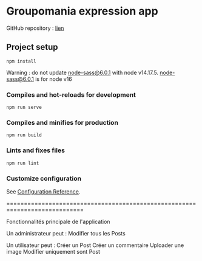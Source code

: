 # Groupomania expression app

GitHub repository : [lien](https://github.com/jeanmarcj/JeanMarcJuif_7_09022021_frontend.git)


## Project setup
```
npm install
```

Warning : do not update node-sass@6.0.1 with node v14.17.5.
node-sass@6.0.1 is for node v16


### Compiles and hot-reloads for development
```
npm run serve
```

### Compiles and minifies for production
```
npm run build
```

### Lints and fixes files
```
npm run lint
```

### Customize configuration
See [Configuration Reference](https://cli.vuejs.org/config/).



============================================================================

Fonctionnalités principale de l'application

Un administrateur peut :
    Modifier tous les Posts
    
Un utilisateur peut :
    Créer un Post
    Créer un commentaire
    Uploader une image
    Modifier uniquement sont Post